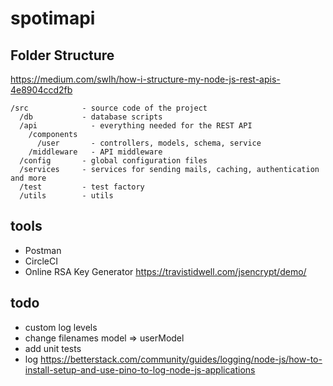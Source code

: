 # spotimapi

## Folder Structure

https://medium.com/swlh/how-i-structure-my-node-js-rest-apis-4e8904ccd2fb

```text
/src            - source code of the project
  /db           - database scripts
  /api            - everything needed for the REST API
    /components
      /user       - controllers, models, schema, service
    /middleware   - API middleware
  /config       - global configuration files
  /services     - services for sending mails, caching, authentication and more
  /test         - test factory
  /utils        - utils
```

## tools

- Postman
- CircleCI
- Online RSA Key Generator https://travistidwell.com/jsencrypt/demo/

## todo

- custom log levels
- change filenames model => userModel
- add unit tests
- log https://betterstack.com/community/guides/logging/node-js/how-to-install-setup-and-use-pino-to-log-node-js-applications
